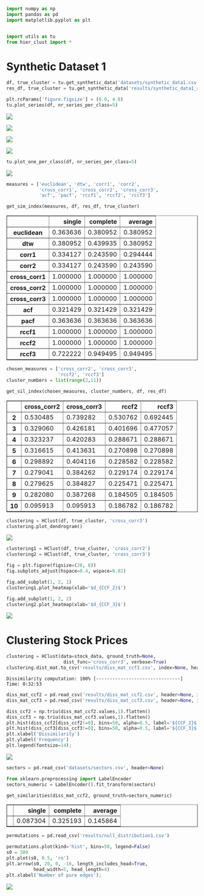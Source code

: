 

```python
import numpy as np
import pandas as pd
import matplotlib.pyplot as plt


import utils as tu
from hier_clust import *
```

# Synthetic Dataset 1


```python
df, true_cluster = tu.get_synthetic_data('datasets/synthetic_data1.csv')
res_df, true_cluster = tu.get_synthetic_data('results/synthetic_data1_res.csv')
```


```python
plt.rcParams['figure.figsize'] = (8.0, 4.0)
tu.plot_series(df, nr_series_per_class=5)
```


![](figures/output_3_0.png)



![](figures/output_3_1.png)



![](figures/output_3_2.png)



![](figures/output_3_3.png)



```python
tu.plot_one_per_class(df, nr_series_per_class=5)
```


![](figures/output_4_0.png)



```python
measures = ['euclidean', 'dtw', 'corr1', 'corr2',
            'cross_corr1', 'cross_corr2', 'cross_corr3',
            'acf', 'pacf', 'rccf1', 'rccf2', 'rccf3']
```


```python
get_sim_index(measures, df, res_df, true_cluster)
```




<div>
<style scoped>
    .dataframe tbody tr th:only-of-type {
        vertical-align: middle;
    }

    .dataframe tbody tr th {
        vertical-align: top;
    }

    .dataframe thead th {
        text-align: right;
    }
</style>
<table border="1" class="dataframe">
  <thead>
    <tr style="text-align: right;">
      <th></th>
      <th>single</th>
      <th>complete</th>
      <th>average</th>
    </tr>
  </thead>
  <tbody>
    <tr>
      <th>euclidean</th>
      <td>0.363636</td>
      <td>0.380952</td>
      <td>0.380952</td>
    </tr>
    <tr>
      <th>dtw</th>
      <td>0.380952</td>
      <td>0.439935</td>
      <td>0.380952</td>
    </tr>
    <tr>
      <th>corr1</th>
      <td>0.334127</td>
      <td>0.243590</td>
      <td>0.294444</td>
    </tr>
    <tr>
      <th>corr2</th>
      <td>0.334127</td>
      <td>0.243590</td>
      <td>0.243590</td>
    </tr>
    <tr>
      <th>cross_corr1</th>
      <td>1.000000</td>
      <td>1.000000</td>
      <td>1.000000</td>
    </tr>
    <tr>
      <th>cross_corr2</th>
      <td>1.000000</td>
      <td>1.000000</td>
      <td>1.000000</td>
    </tr>
    <tr>
      <th>cross_corr3</th>
      <td>1.000000</td>
      <td>1.000000</td>
      <td>1.000000</td>
    </tr>
    <tr>
      <th>acf</th>
      <td>0.321429</td>
      <td>0.321429</td>
      <td>0.321429</td>
    </tr>
    <tr>
      <th>pacf</th>
      <td>0.363636</td>
      <td>0.363636</td>
      <td>0.363636</td>
    </tr>
    <tr>
      <th>rccf1</th>
      <td>1.000000</td>
      <td>1.000000</td>
      <td>1.000000</td>
    </tr>
    <tr>
      <th>rccf2</th>
      <td>1.000000</td>
      <td>1.000000</td>
      <td>1.000000</td>
    </tr>
    <tr>
      <th>rccf3</th>
      <td>0.722222</td>
      <td>0.949495</td>
      <td>0.949495</td>
    </tr>
  </tbody>
</table>
</div>




```python
chosen_measures = ['cross_corr2', 'cross_corr3',
                   'rccf2', 'rccf3']
cluster_numbers = list(range(2,11))
```


```python
get_sil_index(chosen_measures, cluster_numbers, df, res_df)
```




<div>
<style scoped>
    .dataframe tbody tr th:only-of-type {
        vertical-align: middle;
    }

    .dataframe tbody tr th {
        vertical-align: top;
    }

    .dataframe thead th {
        text-align: right;
    }
</style>
<table border="1" class="dataframe">
  <thead>
    <tr style="text-align: right;">
      <th></th>
      <th>cross_corr2</th>
      <th>cross_corr3</th>
      <th>rccf2</th>
      <th>rccf3</th>
    </tr>
  </thead>
  <tbody>
    <tr>
      <th>2</th>
      <td>0.530485</td>
      <td>0.739282</td>
      <td>0.530762</td>
      <td>0.692445</td>
    </tr>
    <tr>
      <th>3</th>
      <td>0.329060</td>
      <td>0.426181</td>
      <td>0.401696</td>
      <td>0.477057</td>
    </tr>
    <tr>
      <th>4</th>
      <td>0.323237</td>
      <td>0.420283</td>
      <td>0.288671</td>
      <td>0.288671</td>
    </tr>
    <tr>
      <th>5</th>
      <td>0.316615</td>
      <td>0.413631</td>
      <td>0.270898</td>
      <td>0.270898</td>
    </tr>
    <tr>
      <th>6</th>
      <td>0.298892</td>
      <td>0.404116</td>
      <td>0.228582</td>
      <td>0.228582</td>
    </tr>
    <tr>
      <th>7</th>
      <td>0.279041</td>
      <td>0.384262</td>
      <td>0.229174</td>
      <td>0.229174</td>
    </tr>
    <tr>
      <th>8</th>
      <td>0.279625</td>
      <td>0.384827</td>
      <td>0.225471</td>
      <td>0.225471</td>
    </tr>
    <tr>
      <th>9</th>
      <td>0.282080</td>
      <td>0.387268</td>
      <td>0.184505</td>
      <td>0.184505</td>
    </tr>
    <tr>
      <th>10</th>
      <td>0.095913</td>
      <td>0.095913</td>
      <td>0.186782</td>
      <td>0.186782</td>
    </tr>
  </tbody>
</table>
</div>




```python
clustering = HClust(df, true_cluster, 'cross_corr3')
clustering.plot_dendrogram()
```


![](figures/output_9_0.png)



```python
clustering1 = HClust(df, true_cluster, 'cross_corr2')
clustering2 = HClust(df, true_cluster, 'cross_corr3')

fig = plt.figure(figsize=(20, 8))
fig.subplots_adjust(hspace=0.4, wspace=0.02)

fig.add_subplot(1, 2, 1)
clustering1.plot_heatmap(xlab='$d_{CCF_2}$')

fig.add_subplot(1, 2, 2)
clustering2.plot_heatmap(xlab='$d_{CCF_3}$')
```


![](figures/output_10_0.png)


# Clustering Stock Prices


```python
clustering = HClust(data=stock_data, ground_truth=None,
                     dist_func='cross_corr3', verbose=True)
clustering.dist_mat.to_csv('results/diss_mat_ccf3.csv', index=None, header=None)
```

    Dissimilarity computation: 100% [-------------------------------] Time: 0:32:53
    


```python
diss_mat_ccf2 = pd.read_csv('results/diss_mat_ccf2.csv', header=None, index_col=None)
diss_mat_ccf3 = pd.read_csv('results/diss_mat_ccf3.csv', header=None, index_col=None)
```


```python
diss_ccf2 = np.triu(diss_mat_ccf2.values,1).flatten()
diss_ccf3 = np.triu(diss_mat_ccf3.values,1).flatten()
plt.hist(diss_ccf2[diss_ccf2!=0], bins=50, alpha=0.5, label='${CCF_2}$')
plt.hist(diss_ccf3[diss_ccf3!=0], bins=50, alpha=0.5, label='${CCF_3}$')
plt.xlabel('Dissimilarity')
plt.ylabel('Frequency')
plt.legend(fontsize=14);
```


![](figures/output_14_0.png)



```python
sectors = pd.read_csv('datasets/sectors.csv', header=None)
```


```python
from sklearn.preprocessing import LabelEncoder
sectors_numeric = LabelEncoder().fit_transform(sectors)
```


```python
get_similarities(diss_mat_ccf2, ground_truth=sectors_numeric)
```




<div>
<style scoped>
    .dataframe tbody tr th:only-of-type {
        vertical-align: middle;
    }

    .dataframe tbody tr th {
        vertical-align: top;
    }

    .dataframe thead th {
        text-align: right;
    }
</style>
<table border="1" class="dataframe">
  <thead>
    <tr style="text-align: right;">
      <th></th>
      <th>single</th>
      <th>complete</th>
      <th>average</th>
    </tr>
  </thead>
  <tbody>
    <tr>
      <th></th>
      <td>0.087304</td>
      <td>0.325193</td>
      <td>0.145864</td>
    </tr>
  </tbody>
</table>
</div>




```python
permutations = pd.read_csv('results/null_distribution1.csv')
```


```python
permutations.plot(kind='hist', bins=50, legend=False)
s0 = 309
plt.plot(s0, 0.5, 'ro')
plt.arrow(s0, 20, 0, -16, length_includes_head=True,
          head_width=5, head_length=4)
plt.xlabel('Number of pure edges');
```


![](figures/output_19_0.png)

